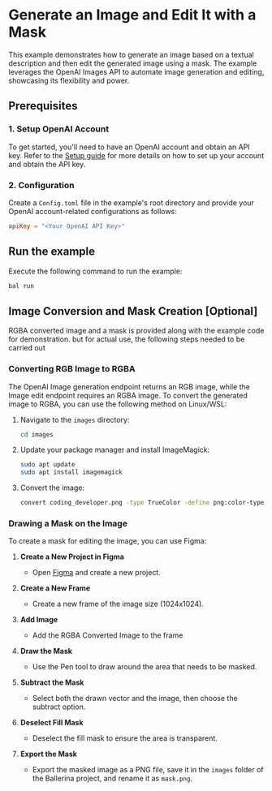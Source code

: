 # Generate an Image and Edit It with a Mask

This example demonstrates how to generate an image based on a textual description and then edit the generated image using a mask. The example leverages the OpenAI Images API to automate image generation and editing, showcasing its flexibility and power.

## Prerequisites

### 1. Setup OpenAI Account
To get started, you'll need to have an OpenAI account and obtain an API key. Refer to the [Setup guide](https://central.ballerina.io/ballerinax/openai.images/latest#prerequisites) for more details on how to set up your account and obtain the API key.

### 2. Configuration
Create a `Config.toml` file in the example's root directory and provide your OpenAI account-related configurations as follows:

```toml
apiKey = "<Your OpenAI API Key>"
```

## Run the example

Execute the following command to run the example:

```bash
bal run
```

## Image Conversion and Mask Creation [Optional]
RGBA converted image and a mask is provided along with the example code for demonstration. but for actual use, the following steps needed to be carried out

### Converting RGB Image to RGBA

The OpenAI Image generation endpoint returns an RGB image, while the Image edit endpoint requires an RGBA image. To convert the generated image to RGBA, you can use the following method on Linux/WSL:

1. Navigate to the `images` directory:

    ```bash
    cd images
    ```

2. Update your package manager and install ImageMagick:

    ```bash
    sudo apt update
    sudo apt install imagemagick
    ```

3. Convert the image:

    ```bash
    convert coding_developer.png -type TrueColor -define png:color-type=6 coding_developer_rgba.png
    ```

### Drawing a Mask on the Image

To create a mask for editing the image, you can use Figma:

1. **Create a New Project in Figma**
   - Open [Figma](https://www.figma.com) and create a new project.

2. **Create a New Frame**
   - Create a new frame of the image size (1024x1024).

3. **Add Image**
    - Add the RGBA Converted Image to the frame

4. **Draw the Mask**
   - Use the Pen tool to draw around the area that needs to be masked.

5. **Subtract the Mask**
   - Select both the drawn vector and the image, then choose the subtract option.

6. **Deselect Fill Mask**
   - Deselect the fill mask to ensure the area is transparent.

7. **Export the Mask**
   - Export the masked image as a PNG file, save it in the `images` folder of the Ballerina project, and rename it as `mask.png`.



